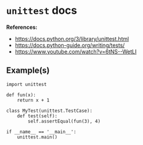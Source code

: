 # `unittest` docs


**References:**
- https://docs.python.org/3/library/unittest.html
- https://docs.python-guide.org/writing/tests/
- https://www.youtube.com/watch?v=6tNS--WetLI


## Example(s)

~~~~
import unittest

def fun(x):
    return x + 1

class MyTest(unittest.TestCase):
    def test(self):
        self.assertEqual(fun(3), 4)

if __name__ == '__main__':
    unittest.main()
~~~~

